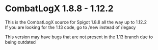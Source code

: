 <h1>CombatLogX 1.8.8 - 1.12.2</h1>
This is the CombatLogX source for Spigot 1.8.8 all the way up to 1.12.2<br/>
If you are looking for the 1.13 code, go to /new instead of /legacy<br/>

This version may have bugs that are not present in the 1.13 branch due to being outdated